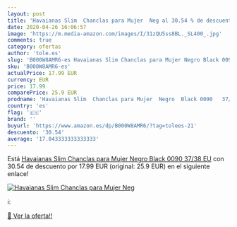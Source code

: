 ```yaml
---
layout: post
title: 'Havaianas Slim  Chanclas para Mujer  Neg al 30.54 % de descuento'
date: 2020-04-26 16:06:57
image: 'https://m.media-amazon.com/images/I/31zQU5ss8BL._SL400_.jpg'
comments: true
category: ofertas
author: 'tole.es'
slug: 'B000W8AMR6-es Havaianas Slim Chanclas para Mujer Negro Black 0090 37/38 EU'
sku: 'B000W8AMR6-es'
actualPrice: 17.99 EUR
currency: EUR
price: 17.99
comparePrice: 25.9 EUR
prodname: 'Havaianas Slim  Chanclas para Mujer  Negro  Black 0090   37/38 EU'
country: 'es'
flag: '🇪🇸'
brand: ''
buyurl: 'https://www.amazon.es/dp/B000W8AMR6/?tag=tolees-21'
descuento: '30.54'
average: '17.043333333333333'
---
```


Está [Havaianas Slim  Chanclas para Mujer  Negro  Black 0090   37/38 EU](https://www.amazon.es/dp/B000W8AMR6/?tag=tolees-21) con 30.54 de descuento por 17.99 EUR (original: 25.9 EUR) en el siguiente enlace!

[![Havaianas Slim  Chanclas para Mujer  Neg](https://m.media-amazon.com/images/I/31zQU5ss8BL._SL400_.jpg)](https://www.amazon.es/dp/B000W8AMR6/?tag=tolees-21)

ℹ️:


[🛒 Ver la oferta!!](https://www.amazon.es/dp/B000W8AMR6/?tag=tolees-21)
